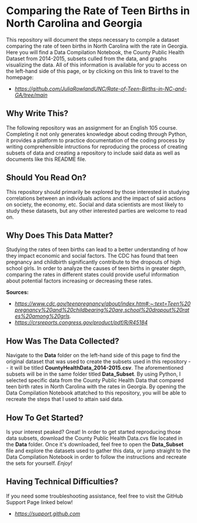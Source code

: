 # Comparing the Rate of Teen Births in North Carolina and Georgia
This repository will document the steps necessary to compile a dataset comparing the rate of teen births in North Carolina with the rate in Georgia. Here you will find a Data Compilation Notebook, the County Public Health Dataset from 2014-2015, subsets culled from the data, and graphs visualizing the data. All of this information is available for you to access on the left-hand side of this page, or by clicking on this link to travel to the homepage:
  - *https://github.com/JuliaRowlandUNC/Rate-of-Teen-Births-in-NC-and-GA/tree/main*

## Why Write This?
The following repository was an assignment for an English 105 course. Completing it not only generates knowledge about coding through Python, it provides a platform to practice documentation of the coding process by writing comprehensible intructions for reproducing the process of creating subsets of data and creating a repository to include said data as well as documents like this README file.

## Should You Read On?
This repository should primarily be explored by those interested in studying correlations between an individuals actions and the impact of said actions on society, the economy, etc. Social and data scientists are most likely to study these datasets, but any other interested parties are welcome to read on.

## Why Does This Data Matter?

Studying the rates of teen births can lead to a better understanding of how they impact economic and social factors. The CDC has found that teen pregnancy and childbirth significantly contribute to the dropouts of high school girls. In order to analyze the causes of teen births in greater depth, comparing the rates in different states could provide useful information about potential factors increasing or decreasing these rates.

**Sources:**
  - *https://www.cdc.gov/teenpregnancy/about/index.htm#:~:text=Teen%20pregnancy%20and%20childbearing%20are,school%20dropout%20rates%20among%20grls.*
  - *https://crsreports.congress.gov/product/pdf/R/R45184*

## How Was The Data Collected?
Navigate to the **Data** folder on the left-hand side of this page to find the original dataset that was used to create the subsets used in this repository -- it will be titled **CountyHealthData_2014-2015.csv**. The aforementioned subsets will be in the same folder titled **Data_Subset**. By using Python, I selected specific data from the County Public Health Data that compared teen birth rates in North Carolina with the rates in Georgia. By opening the Data Compilation Notebook attatched to this repository, you will be able to recreate the steps that I used to attain said data.

## How To Get Started?
Is your interest peaked? Great! In order to get started reproducing those data subsets, download the County Public Health Data.cvs file located in the **Data** folder. Once it's downloaded, feel free to open the **Data_Subset** file and explore the datasets used to gather this data, or jump straight to the Data Compilation Notebook in order to follow the instructions and recreate the sets for yourself. *Enjoy!*

## Having Technical Difficulties?
If you need some troubleshooting assistance, feel free to visit the GitHub Support Page linked below!
  - *https://support.github.com*

